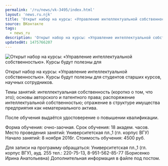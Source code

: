 ```yaml
---
permalink: '/ru/news/vk-3495/index.html'
layout: 'news.ru.njk'
title: 'Открыт набор на курсы: «Управление интеллектуальной собственностью».'
source: ВКонтакте
tags:
  - news_ru
description: 'Открыт набор на курсы: «Управление интеллектуальной собственностью».'
updatedAt: 1475766207
---
```

![Открыт набор на курсы: «Управление интеллектуальной собственностью». Курсы будут полезны для](https://sun9-51.userapi.com/impf/c637331/v637331501/116a1/qQxubFyhDss.jpg?size=1280x684&quality=96&sign=b5d594735d1b7dbbde55f97c0fc96ac2&c_uniq_tag=Q9gsTgT7H7siCSeniMMtKtBcFdDvmA5kk7MNmsu2hWI&type=album)

Открыт набор на курсы: «Управление интеллектуальной собственностью». Курсы будут полезны для студентов старших курсов, научных сотрудников.

Темы занятий:
интеллектуальная собственность (коротко о том, что это);
основы авторского и патентного права;
распоряжение интеллектуальной собственностью;
отражение в структуре имущества предприятия как нематериального актива.

После обучения выдаётся удостоверение о повышении квалификации.

Форма обучения: очно-заочная.
Срок обучения: 18 академ. часов.
Место проведения занятий: Университетская пл.,1 (гл. корпус ВГУ)
Начало занятий: 8 ноября 2016г.
Стоимость обучения: 4500 руб.

Для записи на программу обращаться:
Университетская пл.,1 (гл. корпус ВГУ), ауд. 255
тел.: 220-75-13, 8-951-562-85-77 (Борисенко Ирина Анатольевна)
Дополнительная информация в файле под постом.

